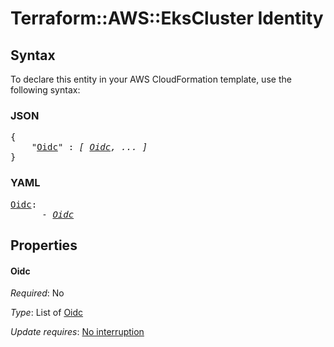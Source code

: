 # Terraform::AWS::EksCluster Identity

## Syntax

To declare this entity in your AWS CloudFormation template, use the following syntax:

### JSON

<pre>
{
    "<a href="#oidc" title="Oidc">Oidc</a>" : <i>[ <a href="identity-oidc.md">Oidc</a>, ... ]</i>
}
</pre>

### YAML

<pre>
<a href="#oidc" title="Oidc">Oidc</a>: <i>
      - <a href="identity-oidc.md">Oidc</a></i>
</pre>

## Properties

#### Oidc

_Required_: No

_Type_: List of <a href="identity-oidc.md">Oidc</a>

_Update requires_: [No interruption](https://docs.aws.amazon.com/AWSCloudFormation/latest/UserGuide/using-cfn-updating-stacks-update-behaviors.html#update-no-interrupt)

